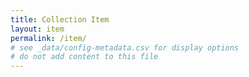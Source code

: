 ```yaml
---
title: Collection Item
layout: item
permalink: /item/
# see _data/config-metadata.csv for display options
# do not add content to this file
---
```


